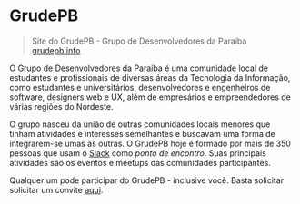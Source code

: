 # GrudePB

> Site do GrudePB - Grupo de Desenvolvedores da Paraíba  
> [grudepb.info](http://grudepb.info)

O Grupo de Desenvolvedores da Paraíba é uma comunidade local de estudantes e profissionais de diversas áreas da Tecnologia da Informação, como estudantes e universitários, desenvolvedores e engenheiros de software, designers web e UX, além de empresários e empreendedores de várias regiões do Nordeste.

O grupo nasceu da união de outras comunidades locais menores que tinham atividades e interesses semelhantes e buscavam uma forma de integrarem-se umas às outras. O GrudePB hoje é formado por mais de 350 pessoas que usam o [Slack](https://slack.com) como _ponto de encontro_. Suas principais atividades são os eventos e meetups das comunidades participantes.

Qualquer um pode participar do GrudePB - inclusive você. Basta solicitar solicitar um convite [aqui](https://join.slack.com/t/grudepb/shared_invite/zt-1u5ooberb-H_jNCHvXMfYDr~2RV0TodA).
